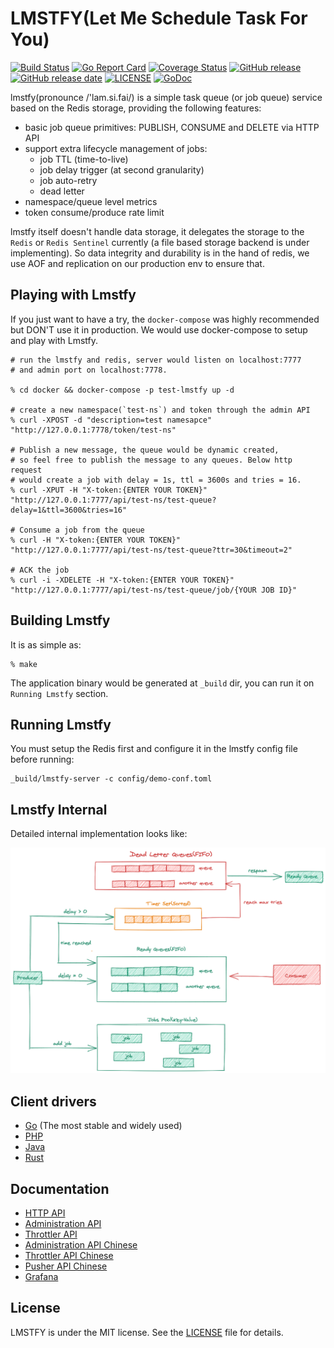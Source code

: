 # LMSTFY(Let Me Schedule Task For You) 
[![Build Status](https://github.com/bitleak/lmstfy/workflows/Lmstfy%20Actions/badge.svg)](https://github.com/bitleak/lmstfy/actions)  [![Go Report Card](https://goreportcard.com/badge/github.com/bitleak/lmstfy)](https://goreportcard.com/report/github.com/bitleak/lmstfy) [![Coverage Status](https://coveralls.io/repos/github/bitleak/lmstfy/badge.svg?branch=add-coverage-reports)](https://coveralls.io/github/bitleak/lmstfy?branch=add-coverage-reports) [![GitHub release](https://img.shields.io/github/tag/bitleak/lmstfy.svg?label=release)](https://github.com/bitleak/lmstfy/releases) [![GitHub release date](https://img.shields.io/github/release-date/bitleak/lmstfy.svg)](https://github.com/bitleak/lmstfy/releases) [![LICENSE](https://img.shields.io/github/license/bitleak/lmstfy.svg)](https://github.com/bitleak/lmstfy/blob/master/LICENSE) [![GoDoc](https://img.shields.io/badge/Godoc-reference-blue.svg)](https://godoc.org/github.com/bitleak/lmstfy)

lmstfy(pronounce /'lam.si.fai/) is a simple task queue (or job queue) service based on the Redis storage, providing the following features:

- basic job queue primitives: PUBLISH, CONSUME and DELETE via HTTP API
- support extra lifecycle management of jobs:
    * job TTL (time-to-live)
    * job delay trigger (at second granularity)
    * job auto-retry
    * dead letter
- namespace/queue level metrics
- token consume/produce rate limit

lmstfy itself doesn't handle data storage, it delegates the storage to the `Redis` or `Redis Sentinel` currently (a file based
storage backend is under implementing). So data integrity and durability is in the hand of redis,
we use AOF and replication on our production env to ensure that.

## Playing with Lmstfy 

If you just want to have a try, the `docker-compose` was highly recommended but DON'T use it in production. 
We would use docker-compose to setup and play with Lmstfy.

```shell
# run the lmstfy and redis, server would listen on localhost:7777
# and admin port on localhost:7778.

% cd docker && docker-compose -p test-lmstfy up -d

# create a new namespace(`test-ns`) and token through the admin API
% curl -XPOST -d "description=test namesapce" "http://127.0.0.1:7778/token/test-ns" 

# Publish a new message, the queue would be dynamic created,
# so feel free to publish the message to any queues. Below http request
# would create a job with delay = 1s, ttl = 3600s and tries = 16.
% curl -XPUT -H "X-token:{ENTER YOUR TOKEN}" "http://127.0.0.1:7777/api/test-ns/test-queue?delay=1&ttl=3600&tries=16" 

# Consume a job from the queue
% curl -H "X-token:{ENTER YOUR TOKEN}" "http://127.0.0.1:7777/api/test-ns/test-queue?ttr=30&timeout=2" 

# ACK the job
% curl -i -XDELETE -H "X-token:{ENTER YOUR TOKEN}" "http://127.0.0.1:7777/api/test-ns/test-queue/job/{YOUR JOB ID}" 
```

## Building Lmstfy

It is as simple as:

```shell
% make
```

The application binary would be generated at `_build` dir, you can run it on `Running Lmstfy` section.

## Running Lmstfy

You must setup the Redis first and configure it in the lmstfy config file before running:

```
_build/lmstfy-server -c config/demo-conf.toml
```

## Lmstfy Internal

Detailed internal implementation looks like:

![lmstfy internal](https://raw.githubusercontent.com/bitleak/lmstfy/master/doc/lmstfy-internal.png)

## Client drivers

* [Go](https://github.com/bitleak/lmstfy/tree/master/client) (The most stable and widely used)
* [PHP](https://github.com/bitleak/php-lmstfy-client)
* [Java](https://github.com/bitleak/java-lmstfy-client)
* [Rust](https://github.com/bitleak/rust-lmstfy-client)

## Documentation

* [HTTP API](https://github.com/bitleak/lmstfy/blob/master/doc/API.md)
* [Administration API](https://github.com/bitleak/lmstfy/blob/master/doc/administration.en.md)
* [Throttler API](https://github.com/bitleak/lmstfy/blob/master/doc/throttler.en.md)
* [Administration API Chinese](https://github.com/bitleak/lmstfy/blob/master/doc/administration.cn.md)
* [Throttler API Chinese](https://github.com/bitleak/lmstfy/blob/master/doc/throttler.cn.md)
* [Pusher API Chinese](https://github.com/bitleak/lmstfy/blob/master/doc/pusher.cn.md)
* [Grafana](https://grafana.com/grafana/dashboards/12748)

## License
LMSTFY is under the MIT license. See the [LICENSE](https://github.com/bitleak/lmstfy/blob/master/LICENSE) file for details.
